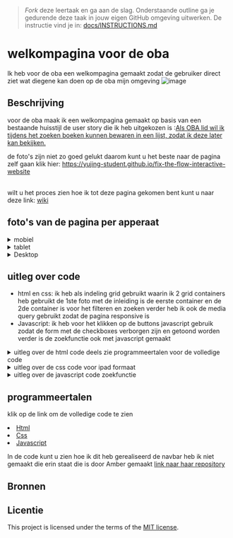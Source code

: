 > _Fork_ deze leertaak en ga aan de slag. 
Onderstaande outline ga je gedurende deze taak in jouw eigen GitHub omgeving uitwerken. 
De instructie vind je in: [docs/INSTRUCTIONS.md](docs/INSTRUCTIONS.md)

# welkompagina voor de oba
<!-- Geef je project een titel en schrijf in één zin wat het is -->
Ik heb voor de oba een welkompagina gemaakt zodat de gebruiker direct ziet wat diegene kan doen op de oba mijn omgeving
![image](https://github.com/yujing-student/fix-the-flow-interactive-website/assets/100352887/a3cb2ec2-bafe-4926-9ab2-3c28e65fb10d)




## Beschrijving
<!-- In de Beschrijving staat hoe je project er uit ziet, hoe het werkt en wat je er mee kan. -->
<!-- Voeg een mooie poster visual toe 📸 -->
<!-- Voeg een link toe naar Github Pages 🌐-->
voor de oba maak ik een welkompagina gemaakt op basis van een bestaande huisstijl de user story die ik heb uitgekozen is :<a href="https://github.com/fdnd-agency/oba/issues/222">Als OBA lid wil ik tijdens het zoeken boeken kunnen bewaren in een lijst, zodat ik deze later kan bekijken.</a>

de foto's zijn niet zo goed gelukt daarom kunt u het beste naar de pagina zelf gaan klik hier: <a href="https://yujing-student.github.io/fix-the-flow-interactive-website/">https://yujing-student.github.io/fix-the-flow-interactive-website</a>

<br>
wilt u het proces zien hoe ik tot deze pagina gekomen bent kunt u naar deze link: <a href='https://github.com/yujing-student/fix-the-flow-interactive-website/wiki'>wiki</a>
<br>
<h2>foto's van de pagina per apperaat</h2>
<details><summary>
   mobiel
</summary>

</details>

<details>
    <summary>
        tablet
    </summary>


</details>
<details>
    <summary>
        Desktop
    </summary>
    <img width="951" alt="image" src="https://github.com/yujing-student/look-and-feel-corporate-identity/assets/100352887/dd2ebb09-f444-41dc-b00c-e83f3047e3bb">
   

</details>
<h2>uitleg over code</h2>
<ul>
   <li>
    html en css: ik heb als indeling grid gebruikt waarin ik 2 grid containers heb gebruikt de 1ste foto met de inleiding is de eerste container en de 2de container 
    is voor het filteren en zoeken verder heb ik ook de media query gebruikt zodat de pagina responsive is
   </li>
    <li>
        Javascript: ik heb voor het klikken op de buttons javascript gebruik zodat de form met de checkboxes verborgen zijn en getoond worden 
        verder is de zoekfunctie ook met javascript gemaakt
    </li>
</ul>
<details>
    <summary>
        uitleg over de html code deels zie programmeertalen voor de volledige code
    </summary>

    ```
    <div class="grid-container" tabindex="0">
        <section class="grid-item" tabindex="0">
            <!--                <h1 tabindex="0">Homepagina</h1>-->
            <h2 tabindex="0">Welkom Amber</h2>
            <p>Welkom op uw persoonlijke pagina van de website van de OBA.</p>
            <p> Op deze pagina kunt u: uw materialen verlengen,
                zoals een boek of dvd. Verder kunt u uw reserveringen bekijken en uw uitleengeschiedenis zien.</p>
        </section>
        <section class="grid-item">
            <h3>Meer info</h3>
            <p>Klik op het icoontje om de tekst uit te klappen.</p>
            <details>
                <summary>Waar vind ik openstaande bedragen?</summary>
                <p> Openstaande bedragen zijn via ideal te zien.</p>

            </details>


            <details>
                <summary>Wat kan ik op de deposito's pagina?</summary>
                <p>Een tegoed op uw pas zetten via ideal waarmee u toekomstige boetes, leengeld, etc. kunt
                    afrekenen.</p>

            </details>


            <details>
                <summary>Waar kan ik mijn persoonlijke gegevens wijzigen</summary>
                <p>Dat kunt u bij mijn profiel kunt u dat zien.</p>

            </details>


            <details>
                <summary>Waar vind ik een overzicht met mijn geleende boeken</summary>
                <p> Dat kunt u op de knop overzicht geleende boeken.</p>

            </details>

        </section>

        <div class="grid-item" tabindex="0">

            <p class="inleiding-text-boeken-overzicht" tabindex="0">Ga naar boeken overzicht voor een overzicht met
                de
                geleende boeken, zodat u ziet <strong>welke boeken u moet inleveren.</strong></p>
            <button aria-pressed="false" class="button-boeken"
                    tabindex="0"
                    type="button"><strong>Overzicht geleende boeken</strong>
            </button>
        </div>


    </div>
    ```

</details>

<details>
    <summary>
        uitleg over de css code voor ipad formaat
    </summary>
    ```css

    @media (min-width: 48em)  and (max-width: 60em) {
    /*mini ipad*/
    .grid-container {
        display: grid;
        grid-template-areas:var(--gridcontainer-template-areas-indeling);
        grid-column-gap: var(--grid-template-columns-layoout-contianer);
        row-gap: 2em;
        column-gap: 3em;
    }


    .grid-item:nth-child(1) {
        grid-area: item1;

    }

    .grid-item:nth-child(2) {
        grid-area: item2;

    }

    .grid-item:nth-child(3) {
        grid-area: item4;

    }

    .grid-item:nth-child(4) {
        grid-area: item3;

    }

    .grid-container-filter {

        display: none;
        grid-template-areas: var(--gridfilter-template-areas-indeling);
        grid-template-columns:var(--grid-template-columns-layout-filters);
        column-gap: var(--grid-gap-column);

        margin-top: var(--margin-top-5em);
    }

    .grid-item-filter:nth-child(1) {
        grid-area: item1;

    }

    .grid-item-filter:nth-child(2) {
        grid-area: item2;

    }

    .grid-item-filter:nth-child(2) {
        grid-area: item2;

    }


    .figure-image-title-book { /*positioneren van de boeken en de tekst*/
        display: flex;
        justify-content: center;
        align-items: center;
        flex-direction: column;


    }

    .figure-image-title-book__title-book-link { /*kind van div*/
        display: grid;
        align-self: center;
    }
}`
    ```

</details>
<details>
    <summary>
        uitleg over de javascript code zoekfunctie
    </summary>
<br>


```javascript
function searchBooks () {
    let listbooks = document.querySelectorAll('.hide-li-sign');
    let inputUser = document.getElementById('form__input-searchfunciton').value.toUpperCase();/*save search and keep in mind capital letters*/
    listbooks.forEach(li => {/*for loop throug all li items with a specific class */
        let bookclasses = li.querySelector('.figure-image-title-book__title-book-link');/*variable bookclasses with a specific class on the li*/
        if (bookclasses) {/*checken of variabe exist*/
            let titleBook = bookclasses.textContent || bookclasses.innerText;/*content of book or innertext save in variable titlebook*/
            // https://developer.mozilla.org/en-US/docs/web/javascript/reference/global_objects/string/touppercase

            if (titleBook.toUpperCase().indexOf(inputUser) > -1) {/*check on capitalletters and of search equal is to the title of book*/
                // https://developer.mozilla.org/en-US/docs/web/javascript/reference/global_objects/string/indexof

                li.style.display = "";/*empyt li because the name of book is going in the string*/
                li.scrollIntoView({
                    behavior: "smooth"
                });
            } else {
                li.style.display = "none";/*if not found display none*/

            }
        }
    })
}
function eventsClick (button) {
    let buttonicon = document.querySelector(button)
    buttonicon.addEventListener('click', () => {
        searchBooks();
    })

    document.querySelector('#form__input-searchfunciton').addEventListener('keydown', (click) => {
        if (click.key === "Enter") {
            click.preventDefault();
            searchBooks();
        }
    });

}

```

uitleg over voeg toe aan leeslisjt functie 
<br>
```javascript
function addList  (button, message, books) {
let buttons = document.querySelectorAll(button);/*select all buttons with specific class*/
let bookTitles = document.querySelectorAll(books);/*select booktitles with specific class*/
let displayListBooks = [];
let list = document.querySelector(".arrayreadlist");

    let removeButton = document.querySelector('.remove-readinglist');
    let showreadinglist = document.querySelector("h3");
    buttons.forEach((button, book) => {/*forloop through all buttons of the nodelist and use 2 calbackfunctions*/
        /*book is 1 book every time from the 18 loops total because there are 18 books*/
        button.addEventListener('click', () => {/*click event if 1 button is pressed from all buttons*/
            console.log(`Button clicked: ${button.textContent}`);/*show button and the content*/
            button.disabled = true;/*make button not clicalble*/
            button.textContent = message;/*show the message*/
            button.classList.add('afterclick');/*give this css proporties to the */
            // console.log(`${book}:booknummer`);/*log the number of the nodelist*/

            let bookTitle = bookTitles[book].textContent;/*store the content of the book in a booktitle the booktitles are 18 books and book is 1 book every time*/
            displayListBooks.push(bookTitle); // Push the title of book to the array
            console.log(`array: ${displayListBooks}`);/*show the array*/
            showreadinglist.scrollIntoView({
                behavior: "smooth"
            });

            list.innerHTML = '';/*exmpty list*/
            // https://www.geeksforgeeks.org/how-to-creating-html-list-from-javascript-array/#method-1-using-the-for-loop
            displayListBooks.forEach(book => {/*loop throug array*/
                let li = document.createElement('li');/*make a li element*/
                li.textContent = book;/*put title of book in variable of li*/
                list.appendChild(li);/*add li to list which is a ul */
            })
            removeButton.addEventListener('click', () => {
              /*if click on bin button remove the book of the displaylsistbooks
              * remove the button with : uw boek is toegevaad aan */

            })

        });
    });
}
```

</details>

## programmeertalen
klik op de link om de volledige code te zien
<li><a href="https://github.com/yujing-student/fix-the-flow-interactive-website/blob/main/index.html">Html</a></li>
<li><a href="https://github.com/yujing-student/fix-the-flow-interactive-website/blob/main/styles/styles2.css">Css</a></li>
<li><a href="https://github.com/yujing-student/fix-the-flow-interactive-website/blob/main/scripts/script-enterkey2.js">Javascript</a></li>

In de code kunt u zien hoe ik dit heb gerealiseerd de navbar heb ik niet gemaakt die erin staat die is door
Amber gemaakt <a href ="https://github.com/Amberhva/fix-the-flow-interactive-website">link naar haar repository</a>
## Bronnen

## Licentie

This project is licensed under the terms of the [MIT license](./LICENSE).



